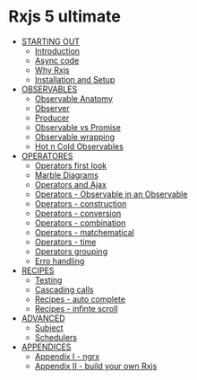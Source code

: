 # Rxjs 5 ultimate

* [STARTING OUT]()
  * [Introduction](README.md)
  * [Async code](async-code.md)
  * [Why Rxjs](why-rxjs.md)
  * [Installation and Setup](installation-and-setup)
* [OBSERVABLES]()
  * [Observable Anatomy](observable-anatomy.md)
  * [Observer](observer.md)
  * [Producer](producer.md)
  * [Observable vs Promise](observable.md)
  * [Observable wrapping](observable-wrapping.md)
  * [Hot n Cold Observables](hot-n-cold-observables.md)
* [OPERATORES]()
  * [Operators first look](operators.md)
  * [Marble Diagrams](marble-diagrams.md)
  * [Operators and Ajax](operators-and-ajax.md)
  * [Operators - Observable in an Observable](operators-observable-in-an-observable.md)
  * [Operators - construction](operators-construction.md)
  * [Operators - conversion](operators-conversion.md)
  * [Operators - combination](operators-combination.md)
  * [Operators - matchematical](operators-mathematical.md)
  * [Operators - time](operators-time.md)
  * [Operators grouping](operators-grouping.md)
  * [Erro handling](error-handling.md)
* [RECIPES]()
  * [Testing](testing.md)
  * [Cascading calls](cascading-calls.md)
  * [Recipes - auto complete](recipes-auto-complete.md)
  * [Recipes - infinte scroll](recipes-infinte-scroll.md)
* [ADVANCED]()
    * [Subject](subject.md)
    * [Schedulers](schedulers.md)
* [APPENDICES]()
    * [Appendix I - ngrx](appendices/appendix-i-ngrx.md)
    * [Appendix II - build your own Rxjs](appendices/appendix-ii-build-your-own-rxjs.md)

